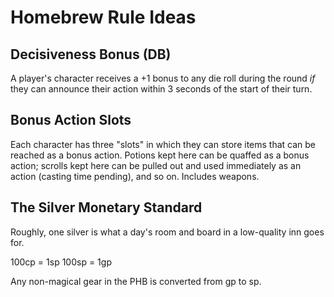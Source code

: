 # Homebrew Rule Ideas

## Decisiveness Bonus (DB)
A player's character receives a +1 bonus to any die roll during the round *if* they can announce their action within 3 seconds of the start of their turn.

## Bonus Action Slots
Each character has three "slots" in which they can store items that can be reached as a bonus action. Potions kept here can be quaffed as a bonus action; scrolls kept here can be pulled out and used immediately as an action (casting time pending), and so on. Includes weapons.

## The Silver Monetary Standard
Roughly, one silver is what a day's room and board in a low-quality inn goes for.

100cp = 1sp
100sp = 1gp

Any non-magical gear in the PHB is converted from gp to sp.

